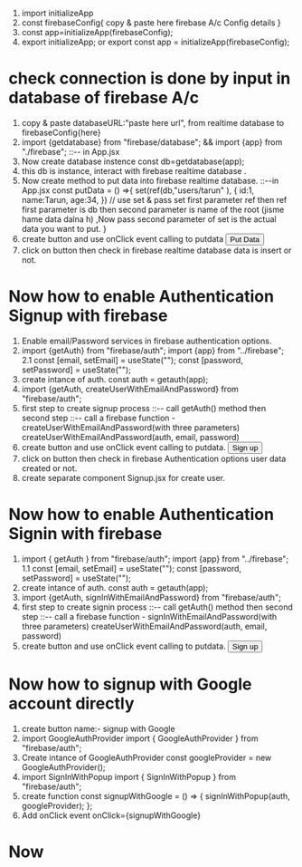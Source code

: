 1. import initializeApp
2. const firebaseConfig{ copy & paste here firebase A/c Config details }
3. const app=initializeApp(firebaseConfig);
4. export initializeApp; or export const app = initializeApp(firebaseConfig);

# check connection is done by input in database of firebase A/c

1. copy & paste databaseURL:"paste here url", from realtime database to firebaseConfig{here}
2. import {getdatabase} from "firebase/database"; && import {app} from "./firebase"; ::-- in App.jsx
3. Now create database instence const db=getdatabase(app);
4. this db is instance, interact with firebase realtime database .
5. Now create method to put data into firebase realtime database. ::--in App.jsx
   const putData = () =>{
   set(ref(db,"users/tarun" ), {
   id:1,
   name:Tarun,
   age:34,
   }) // use set & pass set first parameter ref then ref first parameter is db then second parameter is name of the root (jisme hame data dalna h) ,Now pass second parameter of set is the actual data you want to put.
   }
6. create button and use onClick event calling to putdata
   <button onClick={putData}>Put Data</button>
7. click on button then check in firebase realtime database data is insert or not.

# Now how to enable Authentication Signup with firebase

1. Enable email/Password services in firebase authentication options.
2. import {getAuth} from "firebase/auth";
   import {app} from "../firebase";
   2.1 const [email, setEmail] = useState("");
   const [password, setPassword] = useState("");
3. create intance of auth.
   const auth = getauth(app);
4. import {getAuth, createUserWithEmailAndPassword} from "firebase/auth";
5. first step to create signup process ::-- call getAuth() method then
   second step ::-- call a firebase function - createUserWithEmailAndPassword(with three parameters)
   createUserWithEmailAndPassword(auth, email, password)
6. create button and use onClick event calling to putdata.
   <button onClick={signupUser}>Sign up</button>
7. click on button then check in firebase Authentication options user data created or not.
8. create separate component Signup.jsx for create user.

# Now how to enable Authentication Signin with firebase

1. import { getAuth } from "firebase/auth";
   import {app} from "../firebase";
   1.1 const [email, setEmail] = useState("");
   const [password, setPassword] = useState("");
2. create intance of auth.
   const auth = getauth(app);
3. import {getAuth, signInWithEmailAndPassword} from "firebase/auth";
4. first step to create signin process ::-- call getAuth() method then
   second step ::-- call a firebase function - signInWithEmailAndPassword(with three parameters)
   createUserWithEmailAndPassword(auth, email, password)
5. create button and use onClick event calling to putdata.
   <button onClick={signinUser}>Sign up</button>

# Now how to signup with Google account directly

1. create button name:- signup with Google
2. import GoogleAuthProvider
   import { GoogleAuthProvider } from "firebase/auth";
3. Create intance of GoogleAuthProvider
   const googleProvider = new GoogleAuthProvider();
4. import SignInWithPopup
   import { SignInWithPopup } from "firebase/auth";
5. create function
   const signupWithGoogle = () => {
    signInWithPopup(auth, googleProvider);
  };
6. Add onClick event 
   onClick={signupWithGoogle}

# Now 